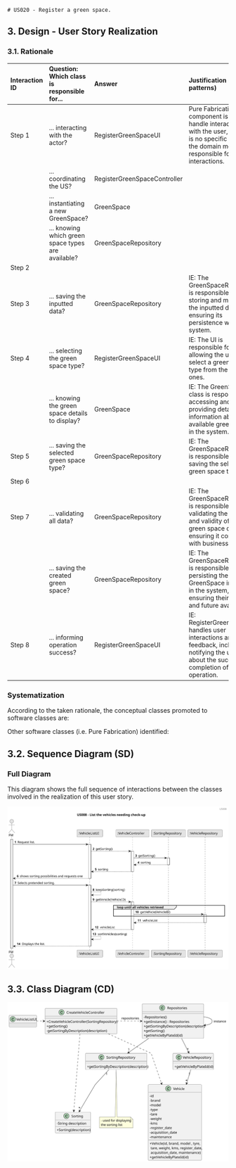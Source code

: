 `# US020 - Register a green space. 
`
## 3. Design - User Story Realization 

### 3.1. Rationale


| Interaction ID | Question: Which class is responsible for...          | Answer                | Justification (with patterns) |
|:---------------|:-----------------------------------------------------|:----------------------|:------------------------------|
| Step 1         | ... interacting with the actor?      | RegisterGreenSpaceUI        | Pure Fabrication: A UI component is used to handle interactions with the user, as there is no specific class in the domain model responsible for these interactions.              |
|                |   ... coordinating the US?                                   |  RegisterGreenSpaceController                           |                                                                                                                                                                                   |
|                |   	... instantiating a new GreenSpace?                                   |   GreenSpace                          |                                                                                                                                                                                   |
|                |   	... knowing which green space types are available?                                   |  GreenSpaceRepository                           |                                                                                                                                                                                   |
| Step 2         |              |      |                            |
| Step 3         |       ... saving the inputted data?                                               |   GreenSpaceRepository                    |  IE: The GreenSpaceRepository is responsible for storing and managing the inputted data, ensuring its persistence within the system.                             |
| Step 4         | ... selecting the green space type?                | RegisterGreenSpaceUI    | IE: The UI is responsible for allowing the user to select a green space type from the available ones.                           |
|                | ... knowing the green space details to display?                            | GreenSpace | IE: The GreenSpace class is responsible for accessing and providing detailed information about the available green spaces in the system.                    |
| Step 5         | ... saving the selected green space type?                                | GreenSpaceRepository         | IE: The GreenSpaceRepository is responsible for saving the selected green space type.              |
| Step 6         |                                                                          |                              |                                                                                                    |
| Step 7         |       ... validating all data?                                                                   |  GreenSpaceRepository                            |   	IE: The GreenSpaceRepository is responsible for validating the integrity and validity of the green space data, ensuring it complies with business rules.                                                                                                 |
|                |   	... saving the created green space?                                                                                               |   GreenSpaceRepository                                               |   IE: The GreenSpaceRepository is responsible for persisting the created GreenSpace instances in the system, ensuring their integrity and future availability.                                                                                                                                                                                                                                                          |
| Step 8         |    ... informing operation success?                                                                                                                                  |  RegisterGreenSpaceUI                                                                    |    	IE: RegisterGreenSpaceUI handles user interactions and feedback, including notifying the user about the successful completion of the operation.                                                                                                                                                                                                                                                                                                                                                                                                                     |

### Systematization ##

According to the taken rationale, the conceptual classes promoted to software classes are: 



Other software classes (i.e. Pure Fabrication) identified: 




## 3.2. Sequence Diagram (SD)



### Full Diagram

This diagram shows the full sequence of interactions between the classes involved in the realization of this user story.

![Sequence Diagram - Full](svg/us008-sequence-diagram-full.svg)


## 3.3. Class Diagram (CD)

![Class Diagram](svg/us008-class-diagram.svg)